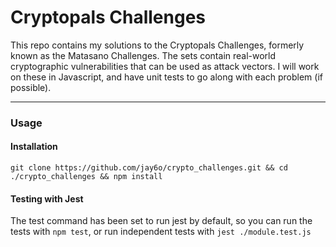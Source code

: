 # Cryptopals Challenges

This repo contains my solutions to the Cryptopals Challenges, formerly known as the Matasano Challenges. The sets contain real-world cryptographic vulnerabilities that can be used as attack vectors. I will work on these in Javascript, and have unit tests to go along with each problem (if possible).

---

### Usage

#### Installation
`git clone https://github.com/jay6o/crypto_challenges.git && cd ./crypto_challenges && npm install`

#### Testing with Jest  
The test command has been set to run jest by default, so you can run the tests with `npm test`, or run independent tests with `jest ./module.test.js`
